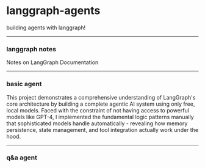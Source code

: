 # langgraph-agents
building agents with langgraph!

___

### langgraph notes
Notes on LangGraph Documentation

___

### basic agent
This project demonstrates a comprehensive understanding of LangGraph's core architecture by building a complete agentic AI system using only free, local models. Faced with the constraint of not having access to powerful models like GPT-4, I implemented the fundamental logic patterns manually that sophisticated models handle automatically - revealing how memory persistence, state management, and tool integration actually work under the hood.

___

### q&a agent
